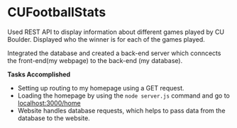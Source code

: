 # CUFootballStats
Used REST API to display information about different games played by CU Boulder. Displayed who the winner is for each of the games played.<br />

Integrated the database and created a back-end server which conncects the front-end(my webpage) to the back-end (my database). <br />

<b> Tasks Accomplished </b> <br />
* Setting up routing to my homepage using a GET request. 
* Loading the homepage by using the ```node server.js``` command and go to <a href="localhost:3000/home">localhost:3000/home</a> 
* Website handles database requests, which helps to pass data from the database to the website. 

